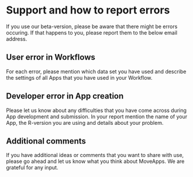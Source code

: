 # Support and how to report errors

If you use our beta-version, please be aware that there might be errors occuring. If that happens to you, please report them to the below email address.

## User error in Workflows
For each error, please mention which data set you have used and describe the settings of all Apps that you have used in your Workflow.

## Developer error in App creation
Please let us know about any difficulties that you have come across during App development and submission. In your report mention the name of your App, the R-version you are using and details about your problem.

## Additional comments
If you have additional ideas or comments that you want to share with use, please go ahead and let us know what you think about MoveApps. We are grateful for any input.
